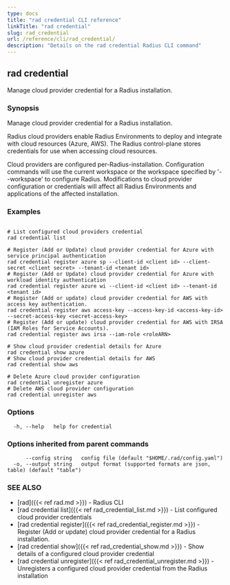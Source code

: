 ```yaml
---
type: docs
title: "rad credential CLI reference"
linkTitle: "rad credential"
slug: rad_credential
url: /reference/cli/rad_credential/
description: "Details on the rad credential Radius CLI command"
---
```

## rad credential

Manage cloud provider credential for a Radius installation.

### Synopsis

Manage cloud provider credential for a Radius installation.

Radius cloud providers enable Radius Environments to deploy and integrate with cloud resources (Azure, AWS).
The Radius control-plane stores credentials for use when accessing cloud resources.

Cloud providers are configured per-Radius-installation. Configuration commands will use the current workspace
or the workspace specified by '--workspace' to configure Radius. Modifications to cloud provider configuration
or credentials will affect all Radius Environments and applications of the affected installation.

### Examples

```

# List configured cloud providers credential
rad credential list

# Register (Add or Update) cloud provider credential for Azure with service principal authentication
rad credential register azure sp --client-id <client id> --client-secret <client secret> --tenant-id <tenant id>
# Register (Add or Update) cloud provider credential for Azure with workload identity authentication
rad credential register azure wi --client-id <client id> --tenant-id <tenant id>
# Register (Add or update) cloud provider credential for AWS with access key authentication.
rad credential register aws access-key --access-key-id <access-key-id> --secret-access-key <secret-access-key>
# Register (Add or update) cloud provider credential for AWS with IRSA (IAM Roles for Service Accounts).
rad credential register aws irsa --iam-role <roleARN>

# Show cloud provider credential details for Azure
rad credential show azure
# Show cloud provider credential details for AWS
rad credential show aws

# Delete Azure cloud provider configuration
rad credential unregister azure
# Delete AWS cloud provider configuration
rad credential unregister aws

```

### Options

```
  -h, --help   help for credential
```

### Options inherited from parent commands

```
      --config string   config file (default "$HOME/.rad/config.yaml")
  -o, --output string   output format (supported formats are json, table) (default "table")
```

### SEE ALSO

* [rad]({{< ref rad.md >}})	 - Radius CLI
* [rad credential list]({{< ref rad_credential_list.md >}})	 - List configured cloud provider credentials
* [rad credential register]({{< ref rad_credential_register.md >}})	 - Register (Add or update) cloud provider credential for a Radius installation.
* [rad credential show]({{< ref rad_credential_show.md >}})	 - Show details of a configured cloud provider credential
* [rad credential unregister]({{< ref rad_credential_unregister.md >}})	 - Unregisters a configured cloud provider credential from the Radius installation

